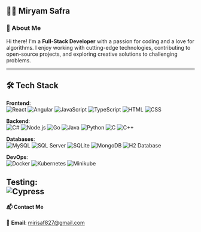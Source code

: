 ## 👩‍💻 Miryam Safra
### 🌟 About Me
Hi there! I'm a **Full-Stack Developer** with a passion for coding and a love for algorithms.
I enjoy working with cutting-edge technologies, contributing to open-source projects, and exploring creative solutions to challenging problems.

---
## 🛠️ Tech Stack
**Frontend**:  
![React](https://img.shields.io/badge/-React-61DAFB?style=flat&logo=react&logoColor=white)
![Angular](https://img.shields.io/badge/-Angular-DD0031?style=flat&logo=angular&logoColor=white)
![JavaScript](https://img.shields.io/badge/-JavaScript-F7DF1E?style=flat&logo=javascript&logoColor=black)
![TypeScript](https://img.shields.io/badge/-TypeScript-007ACC?style=flat&logo=typescript&logoColor=white)
![HTML](https://img.shields.io/badge/-HTML-E34F26?style=flat&logo=html5&logoColor=white)
![CSS](https://img.shields.io/badge/-CSS-1572B6?style=flat&logo=css3&logoColor=white)

**Backend**:  
![C#](https://img.shields.io/badge/-C%23-239120?style=flat&logo=c-sharp&logoColor=white)
![Node.js](https://img.shields.io/badge/-Node.js-339933?style=flat&logo=node.js&logoColor=white)
![Go](https://img.shields.io/badge/-Go-00ADD8?logo=go&logoColor=white)
![Java](https://img.shields.io/badge/-Java-007396?style=flat&logo=java&logoColor=white)
![Python](https://img.shields.io/badge/-Python-3776AB?style=flat&logo=python&logoColor=white)
![C](https://img.shields.io/badge/-C-A8B9CC?style=flat&logo=c&logoColor=white)
![C++](https://img.shields.io/badge/-C%2B%2B-00599C?style=flat&logo=c%2B%2B&logoColor=white)

**Databases**:  
![MySQL](https://img.shields.io/badge/-MySQL-4479A1?style=flat&logo=mysql&logoColor=white)
![SQL Server](https://img.shields.io/badge/-SQL%20Server-CC2927?style=flat&logo=microsoft-sql-server&logoColor=white)
![SQLite](https://img.shields.io/badge/-SQLite-003B57?style=flat&logo=sqlite&logoColor=white)
![MongoDB](https://img.shields.io/badge/-MongoDB-47A248?style=flat&logo=mongodb&logoColor=white)
![H2 Database](https://img.shields.io/badge/-H2%20Database-0078D7?style=flat&logo=h2&logoColor=white)

**DevOps**:  
![Docker](https://img.shields.io/badge/-Docker-2496ED?style=flat&logo=docker&logoColor=white)
![Kubernetes](https://img.shields.io/badge/-Kubernetes-326CE5?style=flat&logo=kubernetes&logoColor=white)
![Minikube](https://img.shields.io/badge/-Minikube-0098CE?style=flat&logo=Kubernetes&logoColor=white)  

**Testing**:  
![Cypress](https://img.shields.io/badge/-Cypress-17202C?style=flat&logo=cypress&logoColor=white)
---
#### 📬 Contact Me
📧 **Email**: mirisaf827@gmail.com

